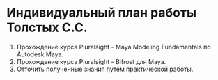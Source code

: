 # Индивидуальный план работы Толстых C.C.

1. Прохождение курса Pluralsight - Maya Modeling Fundamentals по Autodesk Maya.
2. Прохождение курса Pluralsight - Bifrost для Maya.
3. Отточить полученные знания путем практической работы.
